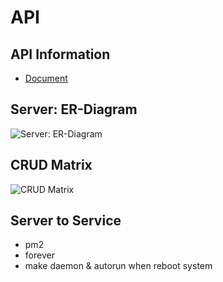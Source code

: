 # API

## API Information

 - [Document](https://github.com/GC211MP/API/blob/main/documents/api.md)

## Server: ER-Diagram

![Server: ER-Diagram](https://www.plantuml.com/plantuml/proxy?src=https://raw.githubusercontent.com/GC211MP/API/main/documents/erd.puml)


## CRUD Matrix

![CRUD Matrix](https://www.plantuml.com/plantuml/proxy?src=https://raw.githubusercontent.com/GC211MP/API/main/documents/crud_matrix.puml)


## Server to Service
 - pm2
 - forever
 - make daemon & autorun when reboot system